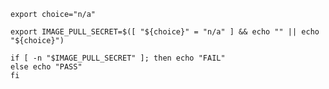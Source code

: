 ```shell
export choice="n/a"
```

```shell
export IMAGE_PULL_SECRET=$([ "${choice}" = "n/a" ] && echo "" || echo "${choice}")
```

```shell
if [ -n "$IMAGE_PULL_SECRET" ]; then echo "FAIL"
else echo "PASS"
fi
```
